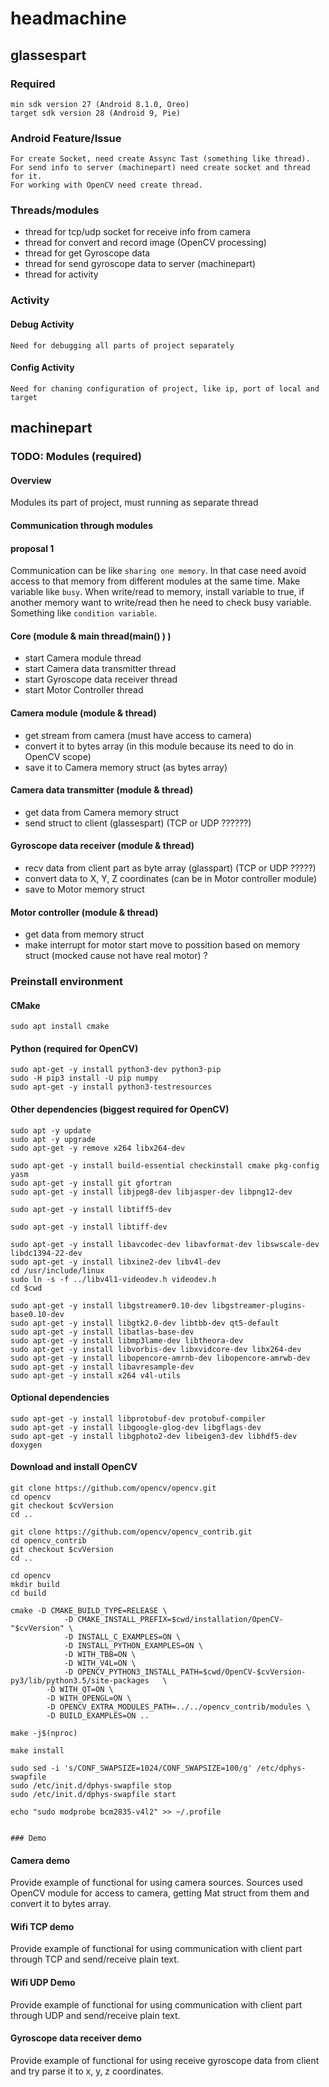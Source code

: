 # headmachine

## glassespart
### Required 
    min sdk version 27 (Android 8.1.0, Oreo)
    target sdk version 28 (Android 9, Pie)

### Android Feature/Issue
    For create Socket, need create Assync Tast (something like thread).
    For send info to server (machinepart) need create socket and thread for it.
    For working with OpenCV need create thread.

### Threads/modules
 - thread for tcp/udp socket for receive info from camera
 - thread for convert and record image (OpenCV processing)
 - thread for get Gyroscope data
 - thread for send gyroscope data to server (machinepart)
 - thread for activity

### Activity

#### Debug Activity
    Need for debugging all parts of project separately

#### Config Activity
    Need for chaning configuration of project, like ip, port of local and target

## machinepart

### TODO: Modules (required)

#### Overview

Modules its part of project, must running as separate thread

#### Communication through modules
#### proposal 1
Communication can be like `sharing one memory`.
In that case need avoid access to that memory from different modules at the same time.
Make variable like `busy`. When write/read to memory, install variable to true, if another memory want to write/read then he need to check busy variable. Something like `condition variable`.

#### Core (module & main thread(main() ) )
 - start Camera module thread
 - start Camera data transmitter thread
 - start Gyroscope data receiver thread
 - start Motor Controller thread
 
#### Camera module (module & thread)
 - get stream from camera (must have access to camera)
 - convert it to bytes array (in this module because its need to do in OpenCV scope)
 - save it to Camera memory struct (as bytes array)

#### Camera data transmitter (module & thread)
 - get data from Camera memory struct
 - send struct to client (glassespart) (TCP or UDP ??????)

#### Gyroscope data receiver (module & thread)
 - recv data from client part as byte array (glasspart) (TCP or UDP ?????)
 - convert data to X, Y, Z coordinates (can be in Motor controller module)
 - save to Motor memory struct

#### Motor controller (module & thread)
 - get data from memory struct
 - make interrupt for motor start move to possition based on memory struct (mocked cause not have real motor) ?

### Preinstall environment

#### CMake
    sudo apt install cmake

#### Python (required for OpenCV)
    sudo apt-get -y install python3-dev python3-pip
    sudo -H pip3 install -U pip numpy
    sudo apt-get -y install python3-testresources

#### Other dependencies (biggest required for OpenCV)
    sudo apt -y update
    sudo apt -y upgrade
    sudo apt-get -y remove x264 libx264-dev

    sudo apt-get -y install build-essential checkinstall cmake pkg-config yasm
    sudo apt-get -y install git gfortran
    sudo apt-get -y install libjpeg8-dev libjasper-dev libpng12-dev
 
    sudo apt-get -y install libtiff5-dev
    
    sudo apt-get -y install libtiff-dev
    
    sudo apt-get -y install libavcodec-dev libavformat-dev libswscale-dev libdc1394-22-dev
    sudo apt-get -y install libxine2-dev libv4l-dev
    cd /usr/include/linux
    sudo ln -s -f ../libv4l1-videodev.h videodev.h
    cd $cwd
    
    sudo apt-get -y install libgstreamer0.10-dev libgstreamer-plugins-base0.10-dev
    sudo apt-get -y install libgtk2.0-dev libtbb-dev qt5-default
    sudo apt-get -y install libatlas-base-dev
    sudo apt-get -y install libmp3lame-dev libtheora-dev
    sudo apt-get -y install libvorbis-dev libxvidcore-dev libx264-dev
    sudo apt-get -y install libopencore-amrnb-dev libopencore-amrwb-dev
    sudo apt-get -y install libavresample-dev
    sudo apt-get -y install x264 v4l-utils
 
#### Optional dependencies
    sudo apt-get -y install libprotobuf-dev protobuf-compiler
    sudo apt-get -y install libgoogle-glog-dev libgflags-dev
    sudo apt-get -y install libgphoto2-dev libeigen3-dev libhdf5-dev doxygen

#### Download and install OpenCV
    git clone https://github.com/opencv/opencv.git
    cd opencv
    git checkout $cvVersion
    cd ..
    
    git clone https://github.com/opencv/opencv_contrib.git
    cd opencv_contrib
    git checkout $cvVersion
    cd ..

    cd opencv
    mkdir build
    cd build

    cmake -D CMAKE_BUILD_TYPE=RELEASE \
                -D CMAKE_INSTALL_PREFIX=$cwd/installation/OpenCV-"$cvVersion" \
                -D INSTALL_C_EXAMPLES=ON \
                -D INSTALL_PYTHON_EXAMPLES=ON \
                -D WITH_TBB=ON \
                -D WITH_V4L=ON \
                -D OPENCV_PYTHON3_INSTALL_PATH=$cwd/OpenCV-$cvVersion-py3/lib/python3.5/site-packages   \
            -D WITH_QT=ON \
            -D WITH_OPENGL=ON \
            -D OPENCV_EXTRA_MODULES_PATH=../../opencv_contrib/modules \
            -D BUILD_EXAMPLES=ON ..

    make -j$(nproc)

    make install

    sudo sed -i 's/CONF_SWAPSIZE=1024/CONF_SWAPSIZE=100/g' /etc/dphys-swapfile
    sudo /etc/init.d/dphys-swapfile stop
    sudo /etc/init.d/dphys-swapfile start

    echo "sudo modprobe bcm2835-v4l2" >> ~/.profile


    ### Demo

#### Camera demo
Provide example of functional for using camera sources.
Sources used OpenCV module for access to camera, getting Mat struct from them
and convert it to bytes array.

#### Wifi TCP demo

Provide example of functional for using communication with client part through TCP and send/receive plain text.

#### Wifi UDP Demo

Provide example of functional for using communication with client part through UDP and send/receive plain text.

#### Gyroscope data receiver demo

Provide example of functional for using receive gyroscope data from client and try parse it to x, y, z coordinates.

